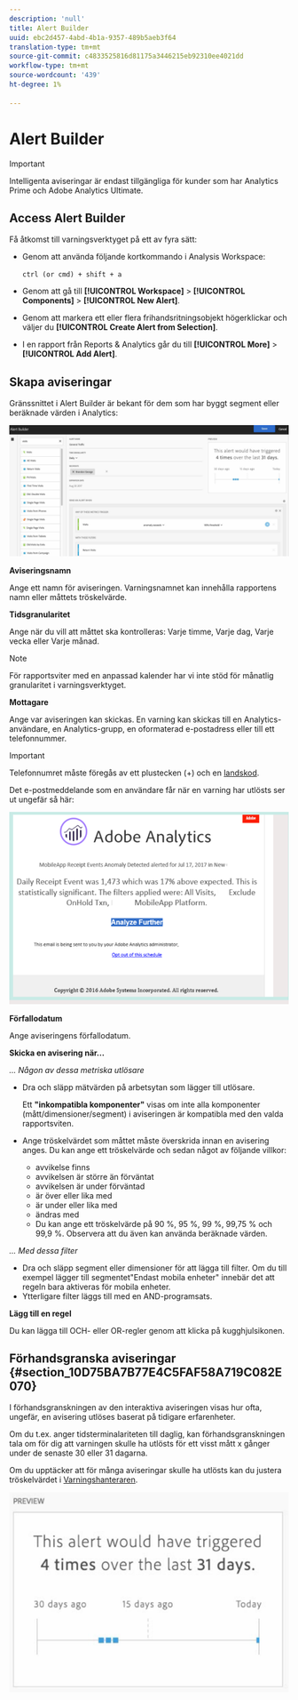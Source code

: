 ```yaml
---
description: 'null'
title: Alert Builder
uuid: ebc2d457-4abd-4b1a-9357-489b5aeb3f64
translation-type: tm+mt
source-git-commit: c4833525816d81175a3446215eb92310ee4021dd
workflow-type: tm+mt
source-wordcount: '439'
ht-degree: 1%

---
```



# Alert Builder

>[!IMPORTANT]
>
>Intelligenta aviseringar är endast tillgängliga för kunder som har Analytics Prime och Adobe Analytics Ultimate.

## Access Alert Builder

Få åtkomst till varningsverktyget på ett av fyra sätt:

* Genom att använda följande kortkommando i Analysis Workspace:

   `ctrl (or cmd) + shift + a`
* Genom att gå till **[!UICONTROL Workspace]** > **[!UICONTROL Components]** > **[!UICONTROL New Alert]**.
* Genom att markera ett eller flera frihandsritningsobjekt högerklickar och väljer du **[!UICONTROL Create Alert from Selection]**.
* I en rapport från Reports &amp; Analytics går du till **[!UICONTROL More]** > **[!UICONTROL Add Alert]**.

## Skapa aviseringar

Gränssnittet i Alert Builder är bekant för dem som har byggt segment eller beräknade värden i Analytics:

![](assets/alert_builder.png)

<!--Meike, I edited this table for validation -->

**Aviseringsnamn**

Ange ett namn för aviseringen. Varningsnamnet kan innehålla rapportens namn eller måttets tröskelvärde.

**Tidsgranularitet**

Ange när du vill att måttet ska kontrolleras: Varje timme, Varje dag, Varje vecka eller Varje månad.

>[!NOTE]
>
>För rapportsviter med en anpassad kalender har vi inte stöd för månatlig granularitet i varningsverktyget.

**Mottagare**

Ange var aviseringen kan skickas. En varning kan skickas till en Analytics-användare, en Analytics-grupp, en oformaterad e-postadress eller till ett telefonnummer.

>[!IMPORTANT]
>
>Telefonnumret måste föregås av ett plustecken (+) och en [landskod](https://countrycode.org/).

Det e-postmeddelande som en användare får när en varning har utlösts ser ut ungefär så här:

![](assets/alerts-email.PNG)

**Förfallodatum**

Ange aviseringens förfallodatum.

**Skicka en avisering när...**

*... Någon av dessa metriska utlösare*

* Dra och släpp mätvärden på arbetsytan som lägger till utlösare.

   Ett **&quot;inkompatibla komponenter&quot;** visas om inte alla komponenter (mått/dimensioner/segment) i aviseringen är kompatibla med den valda rapportsviten.
* Ange tröskelvärdet som måttet måste överskrida innan en avisering anges. Du kan ange ett tröskelvärde och sedan något av följande villkor:

   * avvikelse finns
   * avvikelsen är större än förväntat
   * avvikelsen är under förväntad
   * är över eller lika med
   * är under eller lika med
   * ändras med
   * Du kan ange ett tröskelvärde på 90 %, 95 %, 99 %, 99,75 % och 99,9 %.
   Observera att du även kan använda beräknade värden.

*... Med dessa filter*

* Dra och släpp segment eller dimensioner för att lägga till filter. Om du till exempel lägger till segmentet&quot;Endast mobila enheter&quot; innebär det att regeln bara aktiveras för mobila enheter.
* Ytterligare filter läggs till med en AND-programsats.

**Lägg till en regel**

Du kan lägga till OCH- eller OR-regler genom att klicka på kugghjulsikonen.

## Förhandsgranska aviseringar {#section_10D75BA7B77E4C5FAF58A719C082E070}

I förhandsgranskningen av den interaktiva aviseringen visas hur ofta, ungefär, en avisering utlöses baserat på tidigare erfarenheter.

Om du t.ex. anger tidsterminalariteten till daglig, kan förhandsgranskningen tala om för dig att varningen skulle ha utlösts för ett visst mått x gånger under de senaste 30 eller 31 dagarna.

Om du upptäcker att för många aviseringar skulle ha utlösts kan du justera tröskelvärdet i [Varningshanteraren](/help/components/c-alerts/alert-manager.md).

![](assets/alert_preview.png)
